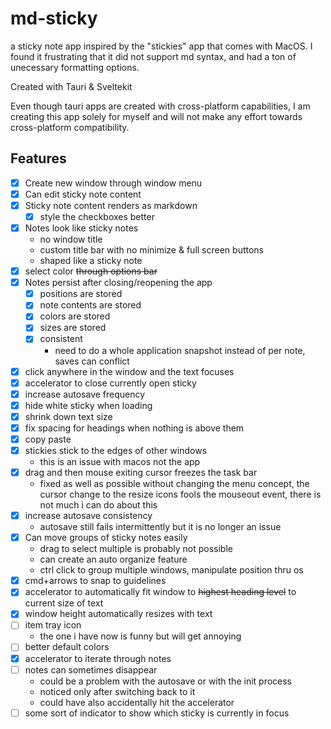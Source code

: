 # md-sticky

a sticky note app inspired by the "stickies" app that comes with MacOS. I found it frustrating that it did not support md syntax, and had a ton of unecessary formatting options.

Created with Tauri & Sveltekit

Even though tauri apps are created with cross-platform capabilities, I am creating this app solely for myself and will not make any effort towards cross-platform compatibility.

## Features

- [x] Create new window through window menu
- [x] Can edit sticky note content
- [x] Sticky note content renders as markdown
  - [x] style the checkboxes better
- [x] Notes look like sticky notes
  - no window title
  - custom title bar with no minimize & full screen buttons
  - shaped like a sticky note
- [x] select color ~~through options bar~~
- [x] Notes persist after closing/reopening the app
  - [x] positions are stored
  - [x] note contents are stored
  - [x] colors are stored
  - [x] sizes are stored
  - [x] consistent
    - need to do a whole application snapshot instead of per note, saves can conflict
- [x] click anywhere in the window and the text focuses
- [x] accelerator to close currently open sticky
- [x] increase autosave frequency
- [x] hide white sticky when loading
- [x] shrink down text size
- [x] fix spacing for headings when nothing is above them
- [x] copy paste
- [x] stickies stick to the edges of other windows
  - this is an issue with macos not the app
- [x] drag and then mouse exiting cursor freezes the task bar
  - fixed as well as possible without changing the menu concept, the cursor change to the resize icons fools the mouseout event, there is not much i can do about this
- [x] increase autosave consistency
  - autosave still fails intermittently but it is no longer an issue
- [x] Can move groups of sticky notes easily
  - drag to select multiple is probably not possible
  - can create an auto organize feature
  - ctrl click to group multiple windows, manipulate position thru os
- [x] cmd+arrows to snap to guidelines
- [x] accelerator to automatically fit window to ~~highest heading level~~ to current size of text
- [x] window height automatically resizes with text
- [ ] item tray icon
  - the one i have now is funny but will get annoying
- [ ] better default colors
- [x] accelerator to iterate through notes
- [ ] notes can sometimes disappear
  - could be a problem with the autosave or with the init process
  - noticed only after switching back to it
  - could have also accidentally hit the accelerator
- [ ] some sort of indicator to show which sticky is currently in focus
